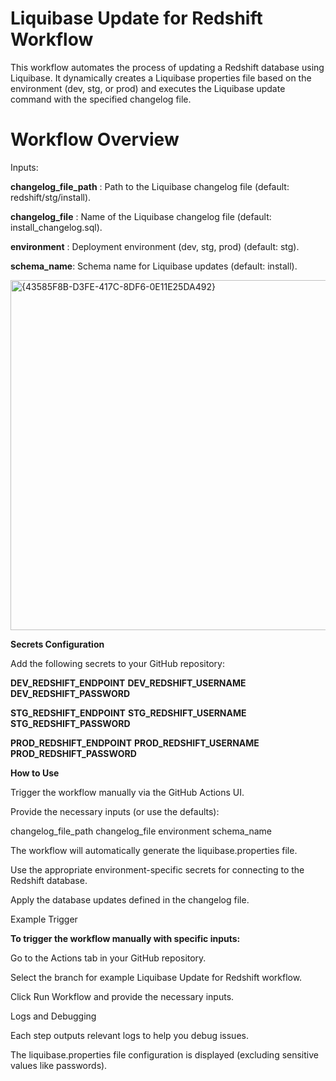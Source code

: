 # Liquibase Update for Redshift Workflow
This workflow automates the process of updating a Redshift database using Liquibase. It dynamically creates a Liquibase properties file based on the environment (dev, stg, or prod) and executes the Liquibase update command with the specified changelog file.

# Workflow Overview
Inputs:

**changelog_file_path** : Path to the Liquibase changelog file (default: redshift/stg/install).

**changelog_file** : Name of the Liquibase changelog file (default: install_changelog.sql).

**environment** : Deployment environment (dev, stg, prod) (default: stg).

**schema_name**: Schema name for Liquibase updates (default: install).

<img width="560" alt="{43585F8B-D3FE-417C-8DF6-0E11E25DA492}" src="https://github.com/user-attachments/assets/ce902493-2344-45a2-8d6f-8f1398275bad">




**Secrets Configuration**

Add the following secrets to your GitHub repository:

**DEV_REDSHIFT_ENDPOINT**  **DEV_REDSHIFT_USERNAME** **DEV_REDSHIFT_PASSWORD**

**STG_REDSHIFT_ENDPOINT** **STG_REDSHIFT_USERNAME** **STG_REDSHIFT_PASSWORD**

**PROD_REDSHIFT_ENDPOINT** **PROD_REDSHIFT_USERNAME** **PROD_REDSHIFT_PASSWORD**


**How to Use**

Trigger the workflow manually via the GitHub Actions UI.

Provide the necessary inputs (or use the defaults):

changelog_file_path changelog_file environment schema_name

The workflow will automatically generate the liquibase.properties file.

Use the appropriate environment-specific secrets for connecting to the Redshift database.

Apply the database updates defined in the changelog file.

Example Trigger

**To trigger the workflow manually with specific inputs:**

Go to the Actions tab in your GitHub repository.

Select the branch for example Liquibase Update for Redshift workflow.

Click Run Workflow and provide the necessary inputs.

Logs and Debugging

Each step outputs relevant logs to help you debug issues.

The liquibase.properties file configuration is displayed (excluding sensitive values like passwords).
